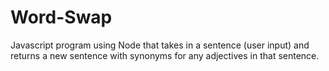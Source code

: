 # Word-Swap
Javascript program using Node that takes in a sentence (user input) and returns a new sentence with synonyms for any adjectives in that sentence.
